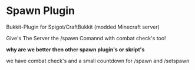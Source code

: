 # Spawn Plugin

Bukkit-Plugin for Spigot/CraftBukkit (modded Minecraft server)

Give's The Server the /spawn Comannd with combat check's too!

**why are we better then other spawn plugin's or skript's**

we have combat check's and a small countdown for /spawn and /setspawn
